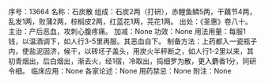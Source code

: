 序号：13664
名称：石炭散
组成：石炭2两（打研），赤鲤鱼鳞5两，干藕节4两，乱发1两，败蒲2两，棕榈皮2两，红蓝花1两，芫花1两。
出处：《圣惠》卷八十。
主治：产后恶血，攻刺心腹疼痛。
加减：None
功效：None
用法用量：每服1钱，以温酒调下，如人行3-5里再服。其恶血自下。
制备方法：上药都入一瓷瓶子内，使盐泥固济，候干，以砖坯子盖头，用炭火半秤断之，如人行1-2里以来，其初青烟出，后白烟出，渐去火，经1宿，冷取出，捣细罗为散，更入麝香1分，同研令细。
临床应用：None
各家论述：None
用药禁忌：None
附注：None
